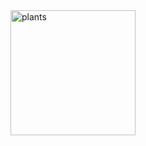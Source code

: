 <img width="200" alt="plants" src="https://github.com/Miss-Sabrin/flutter/assets/111917067/d5a7145c-b8e7-4c5c-a141-76072158d7c5">
